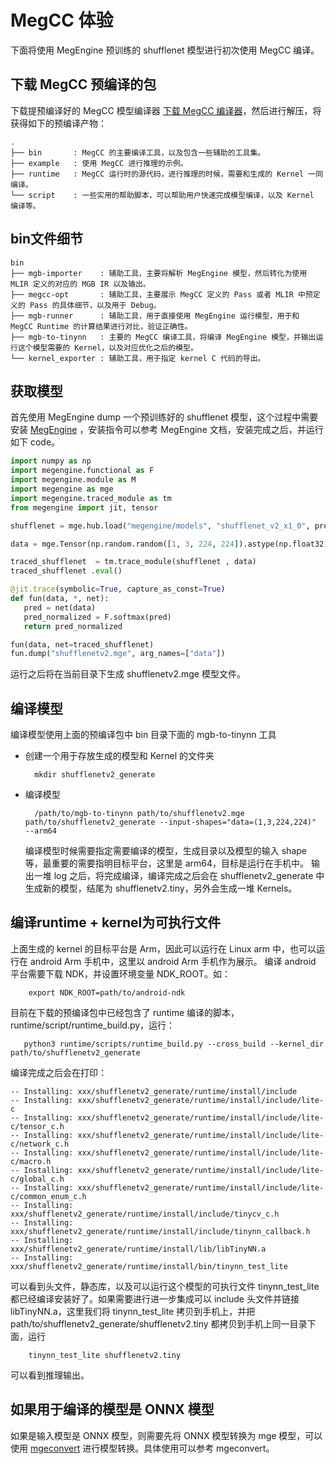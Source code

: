# MegCC 体验
下面将使用 MegEngine 预训练的 shufflenet 模型进行初次使用 MegCC 编译。

## 下载 MegCC 预编译的包

下载提预编译好的 MegCC 模型编译器 [下载 MegCC 编译器](https://github.com/MegEngine/MegCC/releases)，然后进行解压，将获得如下的预编译产物：
```
.
├── bin       : MegCC 的主要编译工具，以及包含一些辅助的工具集。
├── example   : 使用 MegCC 进行推理的示例。
├── runtime   : MegCC 运行时的源代码，进行推理的时候，需要和生成的 Kernel 一同编译。
└── script    : 一些实用的帮助脚本，可以帮助用户快速完成模型编译，以及 Kernel 编译等。
```
## bin文件细节
```
bin
├── mgb-importer    : 辅助工具，主要将解析 MegEngine 模型，然后转化为使用 MLIR 定义的对应的 MGB IR 以及输出。 
├── megcc-opt       : 辅助工具，主要展示 MegCC 定义的 Pass 或者 MLIR 中预定义的 Pass 的具体细节，以及用于 Debug。
├── mgb-runner      : 辅助工具，用于直接使用 MegEngine 运行模型，用于和 MegCC Runtime 的计算结果进行对比，验证正确性。
├── mgb-to-tinynn   : 主要的 MegCC 编译工具，将编译 MegEngine 模型，并输出运行这个模型需要的 Kernel，以及对应优化之后的模型。
└── kernel_exporter : 辅助工具，用于指定 kernel C 代码的导出。
```

## 获取模型
首先使用 MegEngine dump 一个预训练好的 shufflenet 模型，这个过程中需要安装 [MegEngine](https://www.megengine.org.cn/) ，安装指令可以参考 MegEngine 文档，安装完成之后，并运行如下 code。

``` python
import numpy as np
import megengine.functional as F
import megengine.module as M
import megengine as mge
import megengine.traced_module as tm
from megengine import jit, tensor

shufflenet = mge.hub.load("megengine/models", "shufflenet_v2_x1_0", pretrained=True)

data = mge.Tensor(np.random.random([1, 3, 224, 224]).astype(np.float32))

traced_shufflenet  = tm.trace_module(shufflenet , data)
traced_shufflenet .eval()

@jit.trace(symbolic=True, capture_as_const=True)
def fun(data, *, net):
   pred = net(data)
   pred_normalized = F.softmax(pred)
   return pred_normalized

fun(data, net=traced_shufflenet)
fun.dump("shufflenetv2.mge", arg_names=["data"])
```

运行之后将在当前目录下生成 shufflenetv2.mge 模型文件。

## 编译模型
编译模型使用上面的预编译包中 bin 目录下面的 mgb-to-tinynn 工具
* 创建一个用于存放生成的模型和 Kernel 的文件夹
  
  ```
    mkdir shufflenetv2_generate
  ```

* 编译模型
  
  ```
    /path/to/mgb-to-tinynn path/to/shufflenetv2.mge path/to/shufflenetv2_generate --input-shapes="data=(1,3,224,224)"  --arm64
  
  ```
  编译模型时候需要指定需要编译的模型，生成目录以及模型的输入 shape 等，最重要的需要指明目标平台，这里是 arm64，目标是运行在手机中。
  输出一堆 log 之后，将完成编译，编译完成之后会在 shufflenetv2_generate 中生成新的模型，结尾为 shufflenetv2.tiny，另外会生成一堆 Kernels。

## 编译runtime + kernel为可执行文件
上面生成的 kernel 的目标平台是 Arm，因此可以运行在 Linux arm 中，也可以运行在 android Arm 手机中，这里以 android Arm 手机作为展示。
编译 android 平台需要下载 NDK，并设置环境变量 NDK_ROOT。如：

```
    export NDK_ROOT=path/to/android-ndk
```

目前在下载的预编译包中已经包含了 runtime 编译的脚本，runtime/script/runtime_build.py，运行：

```
   python3 runtime/scripts/runtime_build.py --cross_build --kernel_dir path/to/shufflenetv2_generate
```

编译完成之后会在打印：

```
-- Installing: xxx/shufflenetv2_generate/runtime/install/include
-- Installing: xxx/shufflenetv2_generate/runtime/install/include/lite-c
-- Installing: xxx/shufflenetv2_generate/runtime/install/include/lite-c/tensor_c.h
-- Installing: xxx/shufflenetv2_generate/runtime/install/include/lite-c/network_c.h
-- Installing: xxx/shufflenetv2_generate/runtime/install/include/lite-c/macro.h
-- Installing: xxx/shufflenetv2_generate/runtime/install/include/lite-c/global_c.h
-- Installing: xxx/shufflenetv2_generate/runtime/install/include/lite-c/common_enum_c.h
-- Installing: xxx/shufflenetv2_generate/runtime/install/include/tinycv_c.h
-- Installing: xxx/shufflenetv2_generate/runtime/install/include/tinynn_callback.h
-- Installing: xxx/shufflenetv2_generate/runtime/install/lib/libTinyNN.a
-- Installing: xxx/shufflenetv2_generate/runtime/install/bin/tinynn_test_lite
```

可以看到头文件，静态库，以及可以运行这个模型的可执行文件 tinynn_test_lite 都已经编译安装好了。如果需要进行进一步集成可以 include 头文件并链接 libTinyNN.a，这里我们将 tinynn_test_lite 拷贝到手机上，并把 path/to/shufflenetv2_generate/shufflenetv2.tiny 都拷贝到手机上同一目录下面，运行

```
    tinynn_test_lite shufflenetv2.tiny
```

可以看到推理输出。

## 如果用于编译的模型是 ONNX 模型

如果是输入模型是 ONNX 模型，则需要先将 ONNX 模型转换为 mge 模型，可以使用 [mgeconvert](https://github.com/MegEngine/mgeconvert#13-sparkles-onnx%E6%A8%A1%E5%9E%8B%E4%BA%92%E8%BD%AC) 进行模型转换。具体使用可以参考 mgeconvert。



